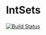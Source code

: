 # IntSets

[![Build Status](https://travis-ci.org/mbauman/IntSets.jl.svg?branch=master)](https://travis-ci.org/mbauman/IntSets.jl)
